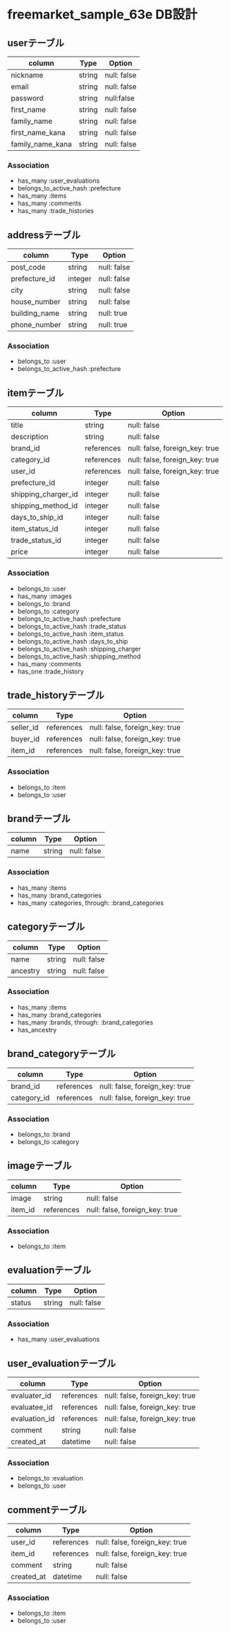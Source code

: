 # freemarket_sample_63e DB設計
## userテーブル
|column|Type|Option|
|------|----|------|
|nickname|string|null: false|
|email|string|null: false|
|password|string|null:false|
|first_name|string|null: false|
|family_name|string|null: false|
|first_name_kana|string|null: false|
|family_name_kana|string|null: false|


### Association
- has_many :user_evaluations
- belongs_to_active_hash :prefecture
- has_many :items
- has_many :comments
- has_many :trade_histories



## addressテーブル
|column|Type|Option|
|------|----|------|
|post_code|string|null: false|
|prefecture_id|integer|null: false|
|city|string|null: false|
|house_number|string|null: false|
|building_name|string|null: true|
|phone_number|string|null: true|

### Association
- belongs_to :user
- belongs_to_active_hash :prefecture



## itemテーブル
|column|Type|Option|
|------|----|------|
|title|string|null: false|
|description|string|null: false|
|brand_id|references|null: false, foreign_key: true|
|category_id|references|null: false, foreign_key: true|
|user_id|references|null: false, foreign_key: true|(出品者ID)
|prefecture_id|integer|null: false|
|shipping_charger_id|integer|null: false|
|shipping_method_id|integer|null: false|
|days_to_ship_id|integer|null: false|
|item_status_id|integer|null: false|
|trade_status_id|integer|null: false|
|price|integer|null: false|

### Association
- belongs_to :user
- has_many :images
- belongs_to :brand
- belongs_to :category
- belongs_to_active_hash :prefecture
- belongs_to_active_hash :trade_status
- belongs_to_active_hash :item_status
- belongs_to_active_hash :days_to_ship
- belongs_to_active_hash :shipping_charger
- belongs_to_active_hash :shipping_method
- has_many :comments
- has_one :trade_history



##  trade_historyテーブル
|column|Type|Option|
|------|----|------|
|seller_id|references|null: false, foreign_key: true|(user_id)
|buyer_id|references|null: false, foreign_key: true|(user_id)
|item_id|references|null: false, foreign_key: true|

### Association
- belongs_to :item
- belongs_to :user




## brandテーブル
|column|Type|Option|
|------|----|------|
|name|string|null: false|

### Association
- has_many :items
- has_many :brand_categories
- has_many :categories, through: :brand_categories



## categoryテーブル
|column|Type|Option|
|------|----|------|
|name|string|null: false|
|ancestry|string|null: false|


### Association
- has_many :items
- has_many :brand_categories
- has_many :brands, through: :brand_categories
- has_ancestry


## brand_categoryテーブル
|column|Type|Option|
|------|----|------|
|brand_id|references|null: false, foreign_key: true|
|category_id|references|null: false, foreign_key: true|

### Association
- belongs_to :brand
- belongs_to :category


## imageテーブル
|column|Type|Option|
|------|----|------|
|image|string|null: false|
|item_id|references|null: false, foreign_key: true|

### Association
- belongs_to :item


## evaluationテーブル
|column|Type|Option|
|------|----|------|
|status|string|null: false|

### Association
- has_many :user_evaluations


## user_evaluationテーブル
|column|Type|Option|
|------|----|------|
|evaluater_id|references|null: false, foreign_key: true|(評価する人 user_id)
|evaluatee_id|references|null: false, foreign_key: true|(評価される人 user_id)
|evaluation_id|references|null: false, foreign_key: true|
|comment|string|null: false|
|created_at|datetime|null: false|

### Association
- belongs_to :evaluation
- belongs_to :user

## commentテーブル
|column|Type|Option|
|------|----|------|
|user_id|references|null: false, foreign_key: true|
|item_id|references|null: false, foreign_key: true|
|comment|string|null: false|
|created_at|datetime|null: false|

### Association
- belongs_to :item
- belongs_to :user
